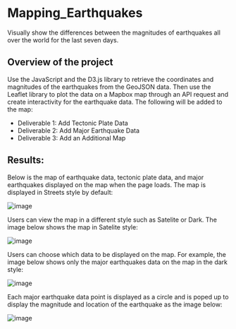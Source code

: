 # Mapping_Earthquakes
Visually show the differences between the magnitudes of earthquakes all over the world for the last seven days.

## Overview of the project
Use the JavaScript and the D3.js library to retrieve the coordinates and magnitudes of the earthquakes from the GeoJSON data. Then use the Leaflet library to plot the data on a Mapbox map through an API request and create interactivity for the earthquake data. The following will be added to the map:
  - Deliverable 1: Add Tectonic Plate Data
  - Deliverable 2: Add Major Earthquake Data
  - Deliverable 3: Add an Additional Map

## Results:
Below is the map of earthquake data, tectonic plate data, and major earthquakes displayed on the map when the page loads. The map is displayed in Streets style by default:

![image](https://user-images.githubusercontent.com/110554264/202784798-08d8f8d1-6d36-4ed2-86e2-d8090440defe.png)

Users can view the map in a different style such as Satelite or Dark. The image below shows the map in Satelite style:

![image](https://user-images.githubusercontent.com/110554264/202785289-6393da91-dd99-404a-a1f4-d23f837e1d0d.png)

Users can choose which data to be displayed on the map. For example, the image below shows only the major earthquakes data on the map in the dark style:

![image](https://user-images.githubusercontent.com/110554264/202785589-526b6bc4-5a14-41a3-9440-db143680bdfc.png)

Each major earthquake data point is displayed as a circle and is poped up to display the magnitude and location of the earthquake as the image below:

![image](https://user-images.githubusercontent.com/110554264/202786137-e9ce65a5-0686-4866-ac24-355c2f372bc8.png)






